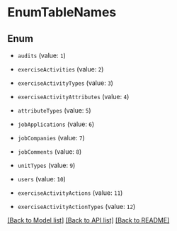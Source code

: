 # EnumTableNames


## Enum

* `audits` (value: `1`)

* `exerciseActivities` (value: `2`)

* `exerciseActivityTypes` (value: `3`)

* `exerciseActivityAttributes` (value: `4`)

* `attributeTypes` (value: `5`)

* `jobApplications` (value: `6`)

* `jobCompanies` (value: `7`)

* `jobComments` (value: `8`)

* `unitTypes` (value: `9`)

* `users` (value: `10`)

* `exerciseActivityActions` (value: `11`)

* `exerciseActivityActionTypes` (value: `12`)

[[Back to Model list]](../README.md#documentation-for-models) [[Back to API list]](../README.md#documentation-for-api-endpoints) [[Back to README]](../README.md)
